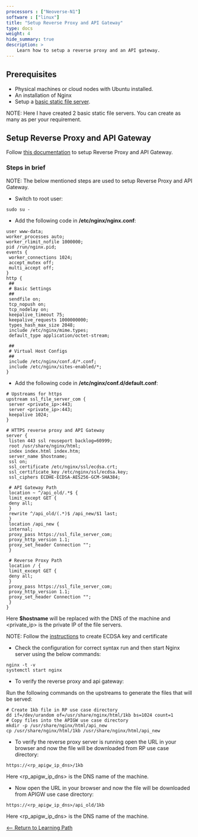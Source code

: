 ```yaml
---
processors : ["Neoverse-N1"]
software : ["linux"]
title: "Setup Reverse Proxy and API Gateway"
type: docs
weight: 4
hide_summary: true
description: >
    Learn how to setup a reverse proxy and an API gateway.
---
```


## Prerequisites

* Physical machines or cloud nodes with Ubuntu installed.
* An installation of Nginx
* Setup a [basic static file server](/content/en/cloud/nginx/basic_static_file_server.md).

NOTE: Here I have created 2 basic static file servers. You can create as many as per your requirement.

## Setup Reverse Proxy and API Gateway

Follow [this documentation](https://armkeil.blob.core.windows.net/developer/Files/pdf/white-paper/guidelines-for-deploying-nginx-plus-on-aws.pdf) to setup Reverse Proxy and API Gateway.

### Steps in brief

NOTE: The below mentioned steps are used to setup Reverse Proxy and API Gateway.

* Switch to root user:

```console
sudo su -
```

* Add the following code in **/etc/nginx/nginx.conf**:

```console
user www-data;
worker_processes auto;
worker_rlimit_nofile 1000000;
pid /run/nginx.pid;
events {
 worker_connections 1024;
 accept_mutex off;
 multi_accept off;
}
http {
 ##
 # Basic Settings
 ##
 sendfile on;
 tcp_nopush on;
 tcp_nodelay on;
 keepalive_timeout 75;
 keepalive_requests 1000000000;
 types_hash_max_size 2048;
 include /etc/nginx/mime.types;
 default_type application/octet-stream;

 ##
 # Virtual Host Configs
 ##
 include /etc/nginx/conf.d/*.conf;
 include /etc/nginx/sites-enabled/*;
}
```

* Add the following code in **/etc/nginx/conf.d/default.conf**:

```console
# Upstreams for https
upstream ssl_file_server_com {
 server <private_ip>:443;
 server <private_ip>:443;
 keepalive 1024;
}

# HTTPS reverse proxy and API Gateway
server {
 listen 443 ssl reuseport backlog=60999;
 root /usr/share/nginx/html;
 index index.html index.htm;
 server_name $hostname;
 ssl on;
 ssl_certificate /etc/nginx/ssl/ecdsa.crt;
 ssl_certificate_key /etc/nginx/ssl/ecdsa.key;
 ssl_ciphers ECDHE-ECDSA-AES256-GCM-SHA384;

 # API Gateway Path
 location ~ ^/api_old/.*$ {
 limit_except GET {
 deny all;
 }
 rewrite ^/api_old/(.*)$ /api_new/$1 last;
 }
 location /api_new {
 internal;
 proxy_pass https://ssl_file_server_com;
 proxy_http_version 1.1;
 proxy_set_header Connection "";
 }

 # Reverse Proxy Path
 location / {
 limit_except GET {
 deny all;
 }
 proxy_pass https://ssl_file_server_com;
 proxy_http_version 1.1;
 proxy_set_header Connection "";
 }
}
```
Here **$hostname** will be replaced with the DNS of the machine and <private_ip> is the private IP of the file servers.

NOTE: Follow the [instructions](/content/en/cloud/nginx/key_and_certification.md) to create ECDSA key and certificate

* Check the configuration for correct syntax run and then start Nginx server using the below commands:

```console
nginx -t -v
systemctl start nginx
```

* To verify the reverse proxy and api gateway:

Run the following commands on the upstreams to generate the files that will be served:
```console
# Create 1kb file in RP use case directory
dd if=/dev/urandom of=/usr/share/nginx/html/1kb bs=1024 count=1
# Copy files into the APIGW use case directory
mkdir -p /usr/share/nginx/html/api_new
cp /usr/share/nginx/html/1kb /usr/share/nginx/html/api_new
```

* To verify the reverse proxy server is running open the URL in your browser and now the file will be downloaded from RP use case directory:

```console
https://<rp_apigw_ip_dns>/1kb
```
Here <rp_apigw_ip_dns> is the DNS name of the machine.

* Now open the URL in your browser and now the file will be downloaded from APIGW use case directory:

```console
https://<rp_apigw_ip_dns>/api_old/1kb
```
Here <rp_apigw_ip_dns> is the DNS name of the machine.

[<-- Return to Learning Path](/content/en/cloud/nginx/#sections)
